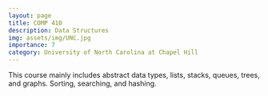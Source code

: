 ```yaml
---
layout: page
title: COMP 410
description: Data Structures
img: assets/img/UNC.jpg
importance: 7
category: University of North Carolina at Chapel Hill
---
```


This course mainly includes abstract data types, lists, stacks, queues, trees, and graphs. Sorting, searching, and hashing.